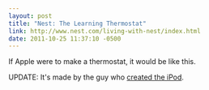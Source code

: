 ```yaml
---
layout: post
title: "Nest: The Learning Thermostat"
link: http://www.nest.com/living-with-nest/index.html
date: 2011-10-25 11:37:10 -0500
---
```


If Apple were to make a thermostat, it would be like this.

UPDATE: It's made by the guy who [created the iPod][1].

[1]: http://www.engadget.com/2011/10/25/ipod-fathers-unveil-their-next-project-the-nest-learning-thermo/
